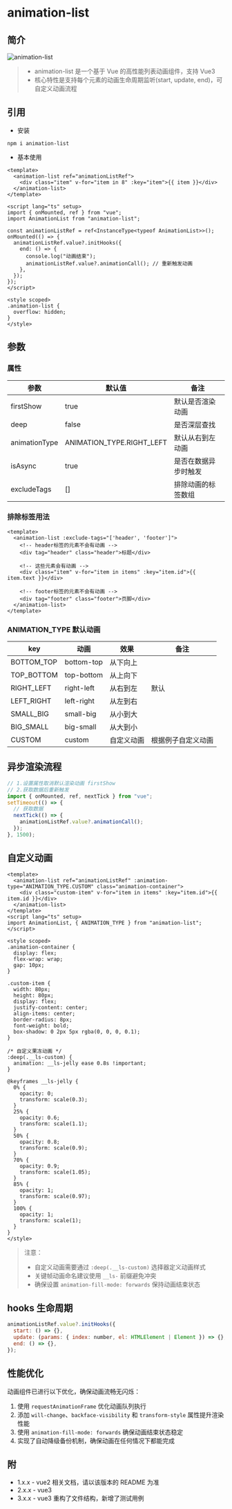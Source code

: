 # animation-list

## 简介

![animation-list](https://i.postimg.cc/T3qhwHYC/effect-v3.gif)

> - animation-list 是一个基于 Vue 的高性能列表动画组件，支持 Vue3
> - 核心特性是支持每个元素的动画生命周期监听(start, update, end)，可自定义动画流程

## 引用

- 安装

```shell
npm i animation-list
```

- 基本使用

```vue
<template>
  <animation-list ref="animationListRef">
    <div class="item" v-for="item in 8" :key="item">{{ item }}</div>
  </animation-list>
</template>

<script lang="ts" setup>
import { onMounted, ref } from "vue";
import AnimationList from "animation-list";

const animationListRef = ref<InstanceType<typeof AnimationList>>();
onMounted(() => {
  animationListRef.value?.initHooks({
    end: () => {
      console.log("动画结束");
      animationListRef.value?.animationCall(); // 重新触发动画
    },
  });
});
</script>

<style scoped>
.animation-list {
  overflow: hidden;
}
</style>
```

## 参数

### 属性

| 参数          | 默认值                    | 备注                 |
| ------------- | ------------------------- | -------------------- |
| firstShow     | true                      | 默认是否渲染动画     |
| deep          | false                     | 是否深层查找         |
| animationType | ANIMATION_TYPE.RIGHT_LEFT | 默认从右到左动画     |
| isAsync       | true                      | 是否在数据异步时触发 |
| excludeTags   | []                        | 排除动画的标签数组   |

### 排除标签用法

```vue
<template>
  <animation-list :exclude-tags="['header', 'footer']">
    <!-- header标签的元素不会有动画 -->
    <div tag="header" class="header">标题</div>

    <!-- 这些元素会有动画 -->
    <div class="item" v-for="item in items" :key="item.id">{{ item.text }}</div>

    <!-- footer标签的元素不会有动画 -->
    <div tag="footer" class="footer">页脚</div>
  </animation-list>
</template>
```

### ANIMATION_TYPE 默认动画

| key        | 动画       | 效果       | 备注               |
| ---------- | ---------- | ---------- | ------------------ |
| BOTTOM_TOP | bottom-top | 从下向上   |                    |
| TOP_BOTTOM | top-bottom | 从上向下   |                    |
| RIGHT_LEFT | right-left | 从右到左   | 默认               |
| LEFT_RIGHT | left-right | 从左到右   |                    |
| SMALL_BIG  | small-big  | 从小到大   |                    |
| BIG_SMALL  | big-small  | 从大到小   |                    |
| CUSTOM     | custom     | 自定义动画 | 根据例子自定义动画 |

## 异步渲染流程

```js
// 1.设置属性取消默认渲染动画 firstShow
// 2.获取数据后重新触发
import { onMounted, ref, nextTick } from "vue";
setTimeout(() => {
  // 获取数据
  nextTick(() => {
    animationListRef.value?.animationCall();
  });
}, 1500);
```

## 自定义动画

```vue
<template>
  <animation-list ref="animationListRef" :animation-type="ANIMATION_TYPE.CUSTOM" class="animation-container">
    <div class="custom-item" v-for="item in items" :key="item.id">{{ item.id }}</div>
  </animation-list>
</template>
<script lang="ts" setup>
import AnimationList, { ANIMATION_TYPE } from "animation-list";
</script>

<style scoped>
.animation-container {
  display: flex;
  flex-wrap: wrap;
  gap: 10px;
}

.custom-item {
  width: 80px;
  height: 80px;
  display: flex;
  justify-content: center;
  align-items: center;
  border-radius: 8px;
  font-weight: bold;
  box-shadow: 0 2px 5px rgba(0, 0, 0, 0.1);
}

/* 自定义果冻动画 */
:deep(.__ls-custom) {
  animation: __ls-jelly ease 0.8s !important;
}

@keyframes __ls-jelly {
  0% {
    opacity: 0;
    transform: scale(0.3);
  }
  25% {
    opacity: 0.6;
    transform: scale(1.1);
  }
  50% {
    opacity: 0.8;
    transform: scale(0.9);
  }
  70% {
    opacity: 0.9;
    transform: scale(1.05);
  }
  85% {
    opacity: 1;
    transform: scale(0.97);
  }
  100% {
    opacity: 1;
    transform: scale(1);
  }
}
</style>
```

> 注意：
>
> - 自定义动画需要通过 `:deep(.__ls-custom)` 选择器定义动画样式
> - 关键帧动画命名建议使用 `__ls-` 前缀避免冲突
> - 确保设置 `animation-fill-mode: forwards` 保持动画结束状态

## hooks 生命周期

```js
animationListRef.value?.initHooks({
  start: () => {},
  update: (params: { index: number, el: HTMLElement | Element }) => {},
  end: () => {},
});
```

## 性能优化

动画组件已进行以下优化，确保动画流畅无闪烁：

1. 使用 `requestAnimationFrame` 优化动画队列执行
2. 添加 `will-change`、`backface-visibility` 和 `transform-style` 属性提升渲染性能
3. 使用 `animation-fill-mode: forwards` 确保动画结束状态稳定
4. 实现了自动降级备份机制，确保动画在任何情况下都能完成

## 附

- 1.x.x - vue2 相关文档，请以该版本的 README 为准
- 2.x.x - vue3
- 3.x.x - vue3 重构了文件结构，新增了测试用例
